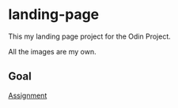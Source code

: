 # landing-page

This my landing page project for the Odin Project.

All the images are my own.

## Goal

[Assignment](https://www.theodinproject.com/lessons/foundations-landing-page#assignment)

